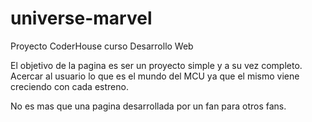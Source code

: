 # universe-marvel
Proyecto CoderHouse curso Desarrollo Web

El objetivo de la pagina es ser un proyecto simple y a su vez completo. Acercar al usuario lo que es el mundo del MCU ya que el mismo viene creciendo con cada estreno.

No es mas que una pagina desarrollada por un fan para otros fans.
